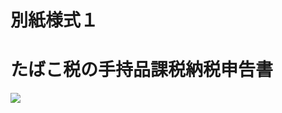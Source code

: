 # 別紙様式１

# たばこ税の手持品課税納税申告書

![](https://www.nta.go.jp/tmp/a500f16b-9563-4f55-9052-8d51504510e9/images/8b16fec2a3a07e9abdd55a6ad198ba782e7ca1effec8ad1005565cb78a1c9ff1.jpg)